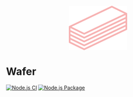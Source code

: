 <p align="center">
<img src="./images/logo.svg" alt="" width="160">
</p>

# Wafer

[![Node.js CI](https://github.com/lamplightdev/wafer/actions/workflows/node.js.yml/badge.svg)](https://github.com/lamplightdev/wafer/actions/workflows/node.js.yml)
[![Node.js Package](https://github.com/lamplightdev/wafer/actions/workflows/npm-publish.yml/badge.svg)](https://github.com/lamplightdev/wafer/actions/workflows/npm-publish.yml)
